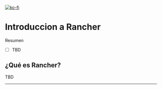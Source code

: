 [![ko-fi](https://www.ko-fi.com/img/githubbutton_sm.svg)](https://ko-fi.com/josephefranco)

# Introduccion a Rancher

Resumen

- [ ] TBD


## ¿Qué es Rancher?
 
TBD

*********


 